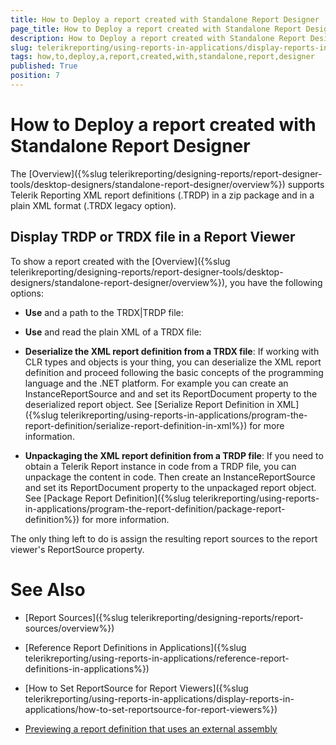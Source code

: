 ```yaml
---
title: How to Deploy a report created with Standalone Report Designer
page_title: How to Deploy a report created with Standalone Report Designer | for Telerik Reporting Documentation
description: How to Deploy a report created with Standalone Report Designer
slug: telerikreporting/using-reports-in-applications/display-reports-in-applications/how-to-deploy-a-report-created-with-standalone-report-designer
tags: how,to,deploy,a,report,created,with,standalone,report,designer
published: True
position: 7
---
```


# How to Deploy a report created with Standalone Report Designer



The [Overview]({%slug telerikreporting/designing-reports/report-designer-tools/desktop-designers/standalone-report-designer/overview%})
        supports Telerik Reporting XML report definitions (.TRDP) in a zip package and in a plain XML format (.TRDX legacy option).
      

## Display TRDP or TRDX file in a Report Viewer

To show a report created with the [Overview]({%slug telerikreporting/designing-reports/report-designer-tools/desktop-designers/standalone-report-designer/overview%}), you have the following options:
        

* __Use__ and a path to the TRDX|TRDP file:
            

	



	



* __Use__ and read the plain XML of a TRDX file:
            

	



	



* __Deserialize the XML report definition from a TRDX file__:
            If working with CLR types and objects is your thing, you can deserialize the XML report definition and proceed
              following the basic concepts of the programming language and the .NET platform. For example you can create an InstanceReportSource and
              and set its ReportDocument property to the deserialized report object. See [Serialize Report Definition in XML]({%slug telerikreporting/using-reports-in-applications/program-the-report-definition/serialize-report-definition-in-xml%}) for more information.
            

* __Unpackaging the XML report definition from a TRDP file__:
            If you need to obtain a Telerik Report instance in code from a TRDP file, you can unpackage the content in code. Then create an InstanceReportSource and
              set its ReportDocument property to the unpackaged report object. See [Package Report Definition]({%slug telerikreporting/using-reports-in-applications/program-the-report-definition/package-report-definition%}) for more information.
            

The only thing left to do is assign the resulting report sources to the report viewer's ReportSource property.

# See Also

 * [Report Sources]({%slug telerikreporting/designing-reports/report-sources/overview%})

 * [Reference Report Definitions in Applications]({%slug telerikreporting/using-reports-in-applications/reference-report-definitions-in-applications%})

 * [How to Set ReportSource for Report Viewers]({%slug telerikreporting/using-reports-in-applications/display-reports-in-applications/how-to-set-reportsource-for-report-viewers%})

 * [Previewing a report definition that uses an external assembly](http://www.telerik.com/support/kb/reporting/report-viewers/deploying-trdx-that-uses-external-assembly.aspx)
